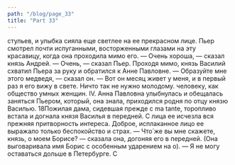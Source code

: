 ```yaml
---
path: "/blog/page_33"
title: "Part 33"
---
```


стульев, и улыбка сияла еще светлее на ее прекрасном лице. Пьер смотрел почти испуганными, восторженными глазами на эту красавицу, когда она проходила мимо его.
— Очень хороша, — сказал князь Андрей.
— Очень, — сказал Пьер.
Проходя мимо, князь Василий схватил Пьера за руку и обратился к Анне Павловне.
— Образуйте мне этого медведя, — сказал он. — Вот он месяц живет у меня, и в первый раз я его вижу в свете. Ничто так не нужно молодому. человеку, как общество умных женщин.
IV.
Анна Павловна улыбнулась и обещалась заняться Пьером, который, она знала, приходился родня по отцу князю Василью. 18Пожилая дама, сидевшая прежде с ma tante, торопливо встала и догнала князя Василья в передней. С лица ее исчезла вся прежняя притворность интереса. Доброе, исплаканное лицо ее выражало только беспокойство и страх.
— Что́ же вы мне скажете, князь, о моем Борисе? — сказала она, догоняя его в передней. (Она выговаривала имя Борис с особенным ударением на о). — Я не могу оставаться дольше в Петербурге. С
